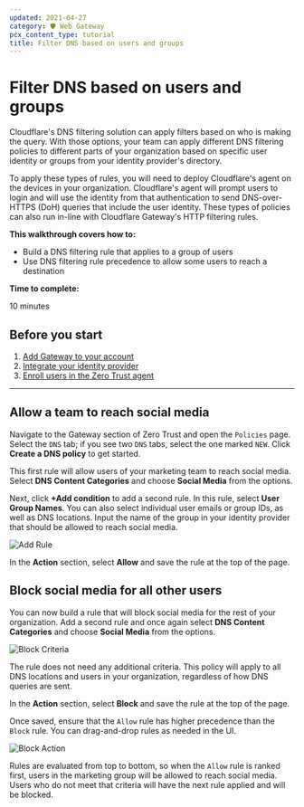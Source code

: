 ```yaml
---
updated: 2021-04-27
category: 🛡️ Web Gateway
pcx_content_type: tutorial
title: Filter DNS based on users and groups
---
```


# Filter DNS based on users and groups

Cloudflare's DNS filtering solution can apply filters based on who is making the query. With those options, your team can apply different DNS filtering policies to different parts of your organization based on specific user identity or groups from your identity provider's directory.

To apply these types of rules, you will need to deploy Cloudflare's agent on the devices in your organization. Cloudflare's agent will prompt users to login and will use the identity from that authentication to send DNS-over-HTTPS (DoH) queries that include the user identity. These types of policies can also run in-line with Cloudflare Gateway's HTTP filtering rules.

**This walkthrough covers how to:**

- Build a DNS filtering rule that applies to a group of users
- Use DNS filtering rule precedence to allow some users to reach a destination

**Time to complete:**

10 minutes

## Before you start

1.  [Add Gateway to your account](/cloudflare-one/setup/)
1.  [Integrate your identity provider](/cloudflare-one/identity/idp-integration/)
1.  [Enroll users in the Zero Trust agent](/cloudflare-one/connections/connect-devices/warp/)

---

## Allow a team to reach social media

Navigate to the Gateway section of Zero Trust and open the `Policies` page. Select the `DNS` tab; if you see two `DNS` tabs, select the one marked `NEW`. Click **Create a DNS policy** to get started.

This first rule will allow users of your marketing team to reach social media. Select **DNS Content Categories** and choose **Social Media** from the options.

Next, click **+Add condition** to add a second rule. In this rule, select **User Group Names**. You can also select individual user emails or group IDs, as well as DNS locations. Input the name of the group in your identity provider that should be allowed to reach social media.

![Add Rule](/cloudflare-one/static/secure-web-gateway/id-dns/add-second-rule.png)

In the **Action** section, select **Allow** and save the rule at the top of the page.

## Block social media for all other users

You can now build a rule that will block social media for the rest of your organization. Add a second rule and once again select **DNS Content Categories** and choose **Social Media** from the options.

![Block Criteria](/cloudflare-one/static/secure-web-gateway/id-dns/add-first-rule.png)

The rule does not need any additional criteria. This policy will apply to all DNS locations and users in your organization, regardless of how DNS queries are sent.

In the **Action** section, select **Block** and save the rule at the top of the page.

Once saved, ensure that the `Allow` rule has higher precedence than the `Block` rule. You can drag-and-drop rules as needed in the UI.

![Block Action](/cloudflare-one/static/secure-web-gateway/id-dns/rule-order.png)

Rules are evaluated from top to bottom, so when the `Allow` rule is ranked first, users in the marketing group will be allowed to reach social media. Users who do not meet that criteria will have the next rule applied and will be blocked.
